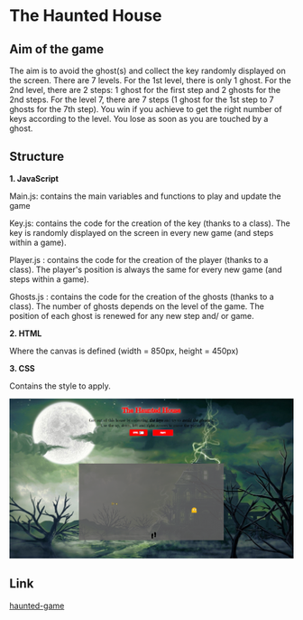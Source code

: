 # The Haunted House

## Aim of the game
The aim is to avoid the ghost(s) and collect the key randomly displayed on the screen.
There are 7 levels. For the 1st level, there is only 1 ghost. For the 2nd level, there are 2 steps: 1 ghost for the first step and 2 ghosts for the 2nd steps.
For the level 7, there are 7 steps (1 ghost for the 1st step to 7 ghosts for the 7th step).
You win if you achieve to get the right number of keys according to the level.
You lose as soon as you are touched by a ghost.


## Structure

**1. JavaScript**

Main.js: contains the main variables and functions to play and update the game

Key.js: contains the code for the creation of the key (thanks to a class). The key is randomly displayed on the screen in every new game (and steps within a game). 

Player.js : contains the code for the creation of the player (thanks to a class). The player's position is always the same for every new game (and steps within a game).

Ghosts.js : contains the code for the creation of the ghosts (thanks to a class). The number of ghosts depends on the level of the game. The position of each ghost is renewed for any new step and/ or game.


**2. HTML**

Where the canvas is defined (width = 850px, height = 450px)


**3. CSS**

Contains the style to apply.

![alt text](/images/image-game.jpg)


## Link
[haunted-game](https://sandrine8304.github.io/haunted-house/)

